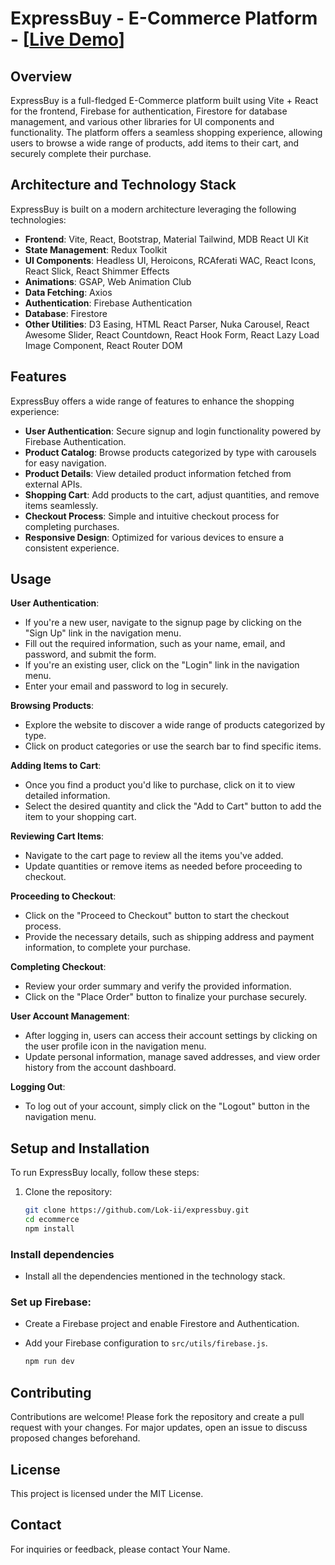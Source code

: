 # ExpressBuy - E-Commerce Platform - [<a href="https://express-buy-umber.vercel.app/" >Live Demo</a>]

## Overview
ExpressBuy is a full-fledged E-Commerce platform built using Vite + React for the frontend, Firebase for authentication, Firestore for database management, and various other libraries for UI components and functionality. The platform offers a seamless shopping experience, allowing users to browse a wide range of products, add items to their cart, and securely complete their purchase.

## Architecture and Technology Stack
ExpressBuy is built on a modern architecture leveraging the following technologies:
- **Frontend**: Vite, React, Bootstrap, Material Tailwind, MDB React UI Kit
- **State Management**: Redux Toolkit
- **UI Components**: Headless UI, Heroicons, RCAferati WAC, React Icons, React Slick, React Shimmer Effects
- **Animations**: GSAP, Web Animation Club
- **Data Fetching**: Axios
- **Authentication**: Firebase Authentication
- **Database**: Firestore
- **Other Utilities**: D3 Easing, HTML React Parser, Nuka Carousel, React Awesome Slider, React Countdown, React Hook Form, React Lazy Load Image Component, React Router DOM

## Features
ExpressBuy offers a wide range of features to enhance the shopping experience:
- **User Authentication**: Secure signup and login functionality powered by Firebase Authentication.
- **Product Catalog**: Browse products categorized by type with carousels for easy navigation.
- **Product Details**: View detailed product information fetched from external APIs.
- **Shopping Cart**: Add products to the cart, adjust quantities, and remove items seamlessly.
- **Checkout Process**: Simple and intuitive checkout process for completing purchases.
- **Responsive Design**: Optimized for various devices to ensure a consistent experience.

## Usage
**User Authentication**:
- If you're a new user, navigate to the signup page by clicking on the "Sign Up" link in the navigation menu.
- Fill out the required information, such as your name, email, and password, and submit the form.
- If you're an existing user, click on the "Login" link in the navigation menu.
- Enter your email and password to log in securely.

**Browsing Products**:
- Explore the website to discover a wide range of products categorized by type.
- Click on product categories or use the search bar to find specific items.

**Adding Items to Cart**:
- Once you find a product you'd like to purchase, click on it to view detailed information.
- Select the desired quantity and click the "Add to Cart" button to add the item to your shopping cart.

**Reviewing Cart Items**:
- Navigate to the cart page to review all the items you've added.
- Update quantities or remove items as needed before proceeding to checkout.

**Proceeding to Checkout**:
- Click on the "Proceed to Checkout" button to start the checkout process.
- Provide the necessary details, such as shipping address and payment information, to complete your purchase.

**Completing Checkout**:
- Review your order summary and verify the provided information.
- Click on the "Place Order" button to finalize your purchase securely.

**User Account Management**:
- After logging in, users can access their account settings by clicking on the user profile icon in the navigation menu.
- Update personal information, manage saved addresses, and view order history from the account dashboard.

**Logging Out**:
- To log out of your account, simply click on the "Logout" button in the navigation menu.

## Setup and Installation
To run ExpressBuy locally, follow these steps:
1. Clone the repository:
   ```bash
   git clone https://github.com/Lok-ii/expressbuy.git
   cd ecommerce
   npm install
### Install dependencies
  - Install all the dependencies mentioned in the technology stack.
### Set up Firebase:
- Create a Firebase project and enable Firestore and Authentication.
- Add your Firebase configuration to `src/utils/firebase.js`.

  ```bash
  npm run dev

## Contributing
Contributions are welcome! Please fork the repository and create a pull request with your changes. For major updates, open an issue to discuss proposed changes beforehand.

## License
This project is licensed under the MIT License.

## Contact
For inquiries or feedback, please contact Your Name.

